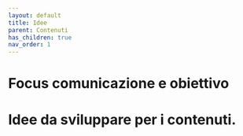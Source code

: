 ```yaml
---
layout: default
title: Idee
parent: Contenuti
has_children: true
nav_order: 1
---
```


# Focus comunicazione e obiettivo

# Idee da sviluppare per i contenuti.






